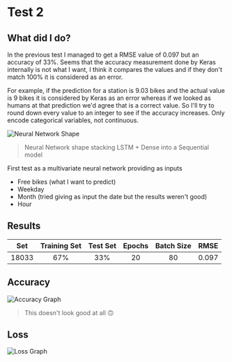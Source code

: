 # Test 2

## What did I do?

In the previous test I managed to get a RMSE value of 0.097 but an accuracy of 33%. Seems that the accuracy measurement done by Keras internally is not what I want, I think it compares the values and if they don't match 100% it is considered as an error.

For example, if the prediction for a station is  9.03 bikes and the actual value is 9 bikes it is considered by Keras as an error whereas if we looked as humans at that prediction we'd agree that is a correct value. So I'll try to round down every value to an integer to see if the accuracy increases. Only encode categorical variables, not continuous.

![Neural Network Shape](nn_shape.png)

> Neural Network shape stacking LSTM + Dense into a Sequential model

First test as a multivariate neural network providing as inputs

* Free bikes (what I want to predict)
* Weekday
* Month  (tried giving as input the date but the results weren't good)
* Hour

## Results

|  Set  	| Training Set 	| Test Set 	| Epochs 	| Batch Size 	| RMSE         |
|:-----:	|:------------:	|:--------:	|:------:	|:----------:	| :----------: |
| 18033 	|      67%     	|    33%   	|   20   	|     80     	| 0.097        |

## Accuracy

![Accuracy Graph](acc.png)

> This doesn't look good at all 🙃

## Loss

![Loss Graph](loss.png)

